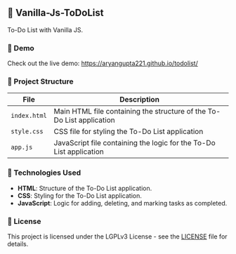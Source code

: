 ## 📝 Vanilla-Js-ToDoList

To-Do List with Vanilla JS.

### 🔗 Demo

Check out the live demo:  https://aryangupta221.github.io/todolist/

### 📂 Project Structure

| File      | Description                                              |
|-----------|----------------------------------------------------------|
| `index.html`  | Main HTML file containing the structure of the To-Do List application |
| `style.css`   | CSS file for styling the To-Do List application       |
| `app.js`      | JavaScript file containing the logic for the To-Do List application  |



### 🔧 Technologies Used

- **HTML**: Structure of the To-Do List application.
- **CSS**: Styling for the To-Do List application.
- **JavaScript**: Logic for adding, deleting, and marking tasks as completed.

### 📜 License

This project is licensed under the LGPLv3 License - see the [LICENSE](LICENSE) file for details.
